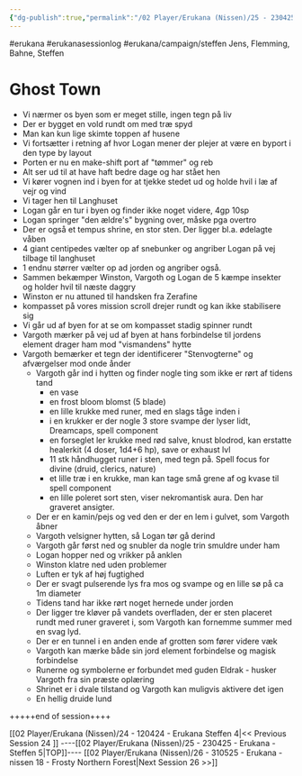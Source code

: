```yaml
---
{"dg-publish":true,"permalink":"/02 Player/Erukana (Nissen)/25 - 230425 - Erukana - Steffen 5/","tags":["erukana","erukanasessionlog","erukana/campaign/steffen"]}
---
```



#erukana #erukanasessionlog  #erukana/campaign/steffen 
Jens, Flemming, Bahne, Steffen 

# Ghost Town

- Vi nærmer os byen som er meget stille, ingen tegn på liv
- Der er bygget en vold rundt om med træ spyd 
- Man kan kun lige skimte toppen af husene
- Vi fortsætter i retning af hvor Logan mener der plejer at være en byport i den type by layout 
- Porten er nu en make-shift port af "tømmer" og reb 
- Alt ser ud til at have haft bedre dage og har stået hen 
- Vi kører vognen ind i byen for at tjekke stedet ud og holde hvil i læ af vejr og vind 
- Vi tager hen til Langhuset 
- Logan går en tur i byen og finder ikke noget videre, 4gp 10sp
- Logan springer "den ældre's" bygning over, måske pga overtro 
- Der er også et tempus shrine, en stor sten. Der ligger bl.a. ødelagte våben 
- 4 giant centipedes vælter op af snebunker og angriber Logan på vej tilbage til langhuset 
- 1 endnu størrer vælter op ad jorden og angriber også.
- Sammen bekæmper Winston, Vargoth og Logan de 5 kæmpe insekter og holder hvil til næste daggry 
- Winston er nu attuned til handsken fra Zerafine 
- kompasset på vores mission scroll drejer rundt og kan ikke stabilisere sig 
- Vi går ud af byen for at se om kompasset stadig spinner rundt 
- Vargoth mærker på vej ud af byen at hans forbindelse til jordens element drager ham mod "vismandens" hytte 
- Vargoth bemærker et tegn der identificerer "Stenvogterne" og afværgelser mod onde ånder 
	- Vargoth går ind i hytten og finder nogle ting som ikke er rørt af tidens tand 
		- en vase 
		- en frost bloom blomst (5 blade)
		- en lille krukke med runer, med en slags tåge inden i 
		- i en krukker er der nogle 3 store svampe der lyser lidt, Dreamcaps, spell component 
		- en forseglet ler krukke med rød salve, knust blodrod, kan erstatte healerkit (4 doser, 1d4+6 hp), save or exhaust lvl
		- 11 stk håndhugget runer i sten, med tegn på. Spell focus for divine (druid, clerics, nature) 
		- et lille træ i en krukke, man kan tage små grene af og kvase til spell component 
		- en lille poleret sort sten, viser nekromantisk aura. Den har graveret ansigter. 
	- Der er en kamin/pejs og ved den er der en lem i gulvet, som Vargoth åbner 
	- Vargoth velsigner hytten, så Logan tør gå derind 
	- Vargoth går først ned og snubler da nogle trin smuldre under ham 
	- Logan hopper ned og vrikker på anklen 
	- Winston klatre ned uden problemer 
	- Luften er tyk af høj fugtighed
	- Der er svagt pulserende lys fra mos og svampe og en lille sø på ca 1m diameter 
	- Tidens tand har ikke rørt noget hernede under jorden 
	- Der ligger tre kløver på vandets overfladen, der er sten placeret rundt med runer graveret i, som Vargoth kan fornemme summer med en svag lyd. 
	- Der er en tunnel i en anden ende af grotten som fører videre væk 
	- Vargoth kan mærke både sin jord element forbindelse og magisk forbindelse 
	- Runerne og symbolerne er forbundet med guden Eldrak - husker Vargoth fra sin præste oplæring 
	- Shrinet er i dvale tilstand og Vargoth kan muligvis aktivere det igen 
	- En hellig druide lund 

 +++++end of session++++ 


[[02 Player/Erukana (Nissen)/24 - 120424 - Erukana Steffen 4\|<< Previous Session 24 ]] ----[[02 Player/Erukana (Nissen)/25 - 230425 - Erukana - Steffen 5\|TOP]]----  [[02 Player/Erukana (Nissen)/26 - 310525 - Erukana - nissen 18 - Frosty Northern Forest\|Next Session 26  >>]]